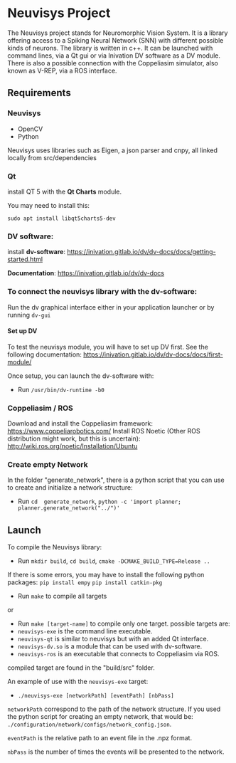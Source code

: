 # Neuvisys Project

The Neuvisys project stands for Neuromorphic Vision System. It is a library offering access to a Spiking Neural Network (SNN) with different possible kinds of neurons.
The library is written in c++.
It can be launched with command lines, via a Qt gui or via Inivation DV software as a DV module. There is also a possible connection with the Coppeliasim simulator, also known as V-REP, via a ROS interface.

## Requirements

### Neuvisys

- OpenCV
- Python

Neuvisys uses libraries such as Eigen, a json parser and cnpy, all linked locally from src/dependencies

### Qt
install QT 5 with the **Qt Charts** module.

You may need to install this:

``sudo apt install libqt5charts5-dev``

### DV software:
install **dv-software**: https://inivation.gitlab.io/dv/dv-docs/docs/getting-started.html

**Documentation**: https://inivation.gitlab.io/dv/dv-docs

### To connect the neuvisys library with the dv-software:
Run the dv graphical interface either in your application launcher or by running ``dv-gui``

#### Set up DV

To test the neuvisys module, you will have to set up DV first. See the following documentation: https://inivation.gitlab.io/dv/dv-docs/docs/first-module/

Once setup, you can launch the dv-software with:
- Run ``/usr/bin/dv-runtime -b0``

### Coppeliasim / ROS

Download and install the Coppeliasim framework: https://www.coppeliarobotics.com/
Install ROS Noetic (Other ROS distribution might work, but this is uncertain): http://wiki.ros.org/noetic/Installation/Ubuntu

### Create empty Network

In the folder "generate_network", there is a python script that you can use to create and initialize a network structure:

- Run ``cd  generate_network``, ``python -c 'import planner; planner.generate_network("../")'``

## Launch

To compile the Neuvisys library:
- Run ``mkdir build``, ``cd build``, ``cmake -DCMAKE_BUILD_TYPE=Release ..``

If there is some errors, you may have to install the following python packages:
``pip install empy``
``pip install catkin-pkg``

- Run ``make`` to compile all targets

or

- Run ``make [target-name]`` to compile only one target. possible targets are:
- ``neuvisys-exe`` is the command line executable.
- ``neuvisys-qt`` is similar to neuvisys but with an added Qt interface.
- ``neuvisys-dv.so`` is a module that can be used with dv-software.
- ``neuvisys-ros`` is an executable that connects to Coppeliasim via ROS.

compiled target are found in the "build/src" folder.

An example of use with the ``neuvisys-exe`` target:

- ``./neuvisys-exe [networkPath] [eventPath] [nbPass]``

``networkPath`` correspond to the path of the network structure. If you used the python script for creating an empty network, that would be:
``./configuration/network/configs/network_config.json``.

``eventPath`` is the relative path to an event file in the .npz format.

``nbPass`` is the number of times the events will be presented to the network.
